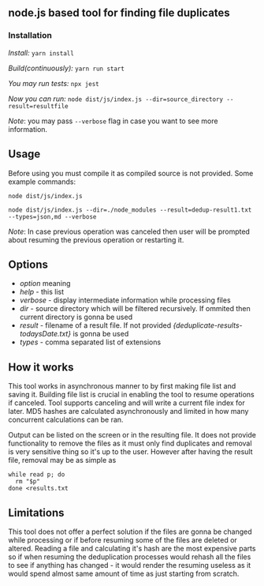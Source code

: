

## node.js based tool for finding file duplicates

### Installation
_Install:_
```yarn install```

_Build(continuously):_
```yarn run start```

_You may run tests:_
```npx jest```

_Now you can run:_
```node dist/js/index.js --dir=source_directory --result=resultfile```

_Note_:
you may pass ```--verbose``` flag in case you want to see more information.


## Usage
Before using you must compile it as compiled source is not provided. Some example commands:

`node dist/js/index.js`

`node dist/js/index.js --dir=./node_modules --result=dedup-result1.txt --types=json,md --verbose`

_Note_: In case previous operation was canceled then user will be prompted about resuming the previous operation or restarting it.

## Options
* *option*      meaning
* *help*     -  this list
* *verbose*  -  display intermediate information while processing files
* *dir*      -  source directory which will be filtered recursively. If ommited then current directory is gonna be used
* *result*   -  filename of a result file. If not provided _{deduplicate-results-todaysDate.txt}_ is gonna be used
* *types*    -  comma separated list of extensions

## How it works
This tool works in asynchronous manner to by first making file list and saving it. Building file list is crucial in enabling the tool to resume operations if canceled.
Tool supports canceling and will write a current file index for later. MD5 hashes are calculated asynchronously and limited in how many concurrent calculations can be ran.

Output can be listed on the screen or in the resulting file. It does not provide functionality to remove the files as it must only find duplicates and removal is very sensitive thing so it's up to the user. However after having the result file, removal may be as simple as
```
while read p; do
  rm "$p"
done <results.txt
```
## Limitations
This tool does not offer a perfect solution if the files are gonna be changed while processing or if before resuming some of the files are deleted or altered. Reading a file and calculating it's hash are the most expensive parts so if when resuming the deduplication processes would rehash all the files to see if anything has changed - it would render the resuming useless as it would spend almost same amount of time as just starting from scratch.
